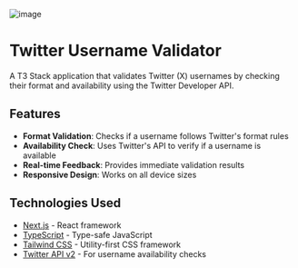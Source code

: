 ![image](https://github.com/user-attachments/assets/0ab9d376-3937-48f7-a3eb-0564b50c6637)
# Twitter Username Validator

A T3 Stack application that validates Twitter (X) usernames by checking their format and availability using the Twitter Developer API.

## Features

- **Format Validation**: Checks if a username follows Twitter's format rules
- **Availability Check**: Uses Twitter's API to verify if a username is available
- **Real-time Feedback**: Provides immediate validation results
- **Responsive Design**: Works on all device sizes

## Technologies Used

- [Next.js](https://nextjs.org/) - React framework
- [TypeScript](https://www.typescriptlang.org/) - Type-safe JavaScript
- [Tailwind CSS](https://tailwindcss.com/) - Utility-first CSS framework
- [Twitter API v2](https://developer.twitter.com/en/docs/twitter-api) - For username availability checks


